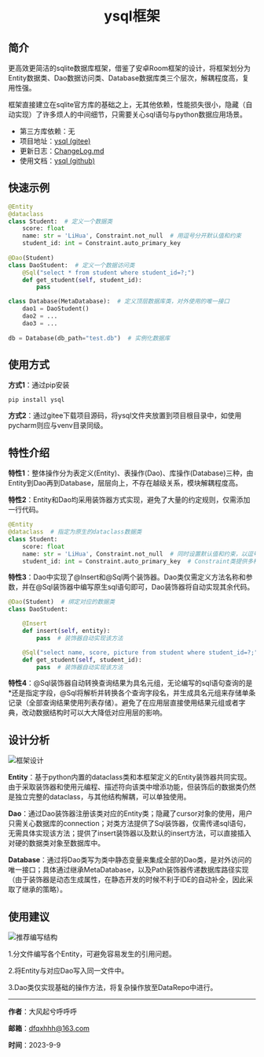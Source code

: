 <h1 align='center'> ysql框架 </h1>

## 简介

更高效更简洁的sqlite数据库框架，借鉴了安卓Room框架的设计，将框架划分为Entity数据类、Dao数据访问类、Database数据库类三个层次，解耦程度高，复用性强。

框架直接建立在sqlite官方库的基础之上，无其他依赖，性能损失很小，隐藏（自动实现）了许多烦人的中间细节，只需要关心sql语句与python数据应用场景。

- 第三方库依赖：无
- 项目地址：[ysql (gitee)](https://gitee.com/darlingxyz/ysql)
- 更新日志：[ChangeLog.md](https://gitee.com/darlingxyz/ysql/blob/master/ChangeLog.md)
- 使用文档：[ysql (github)](https://darlingxyz.github.io/ysql/#/)

## 快速示例

```python
@Entity
@dataclass
class Student:  # 定义一个数据类
    score: float
    name: str = 'LiHua', Constraint.not_null  # 用逗号分开默认值和约束
    student_id: int = Constraint.auto_primary_key 
    
@Dao(Student)
class DaoStudent:  # 定义一个数据访问类
    @Sql("select * from student where student_id=?;")
    def get_student(self, student_id):
        pass

class Database(MetaDatabase):  # 定义顶层数据库类，对外使用的唯一接口
    dao1 = DaoStudent()
    dao2 = ...
    dao3 = ...
    
db = Database(db_path="test.db")  # 实例化数据库
```

## 使用方式

**方式1**：通过pip安装

```
pip install ysql
```

**方式2**：通过gitee下载项目源码，将ysql文件夹放置到项目根目录中，如使用pycharm则应与venv目录同级。

## 特性介绍

**特性1**：整体操作分为表定义(Entity)、表操作(Dao)、库操作(Database)三种，由Entity到Dao再到Database，层层向上，不存在越级关系，模块解耦程度高。

**特性2**：Entity和Dao均采用装饰器方式实现，避免了大量的约定规则，仅需添加一行代码。

```python
@Entity
@dataclass  # 指定为原生的dataclass数据类
class Student:
    score: float
    name: str = 'LiHua', Constraint.not_null  # 同时设置默认值和约束，以逗号分开即可
    student_id: int = Constraint.auto_primary_key  # Constraint类提供多种字段约束
```

**特性3**：Dao中实现了@Insert和@Sql两个装饰器。Dao类仅需定义方法名称和参数，并在@Sql装饰器中编写原生sql语句即可，Dao装饰器将自动实现其余代码。

```python
@Dao(Student)  # 绑定对应的数据类
class DaoStudent:

    @Insert
    def insert(self, entity):
        pass  # 装饰器自动实现该方法

    @Sql("select name, score, picture from student where student_id=?;")
    def get_student(self, student_id):
        pass  # 装饰器自动实现该方法
```

**特性4**：@Sql装饰器自动转换查询结果为具名元组，无论编写的sql语句查询的是*还是指定字段，@Sql将解析并转换各个查询字段名，并生成具名元组来存储单条记录（全部查询结果使用列表存储）。避免了在应用层直接使用结果元组或者字典，改动数据结构时可以大大降低对应用层的影响。

## 设计分析

![框架设计](asset/design.svg)

**Entity**：基于python内置的dataclass类和本框架定义的Entity装饰器共同实现。由于采取装饰器和使用元编程、描述符向该类中增添功能，但装饰后的数据类仍然是独立完整的dataclass，与其他结构解耦，可以单独使用。

**Dao**：通过Dao装饰器注册该类对应的Entity类；隐藏了cursor对象的使用，用户只需关心数据库的connection；对类方法提供了Sql装饰器，仅需传递sql语句，无需具体实现该方法；提供了insert装饰器以及默认的insert方法，可以直接插入对硬的数据类对象至数据库中。

**Database**：通过将Dao类写为类中静态变量来集成全部的Dao类，是对外访问的唯一接口；具体通过继承MetaDatabase，以及Path装饰器传递数据库路径实现（由于装饰器是动态生成属性，在静态开发的时候不利于IDE的自动补全，因此采取了继承的策略）。

## 使用建议

![推荐编写结构](asset/advice.svg)

1.分文件编写各个Entity，可避免容易发生的引用问题。

2.将Entity与对应Dao写入同一文件中。

3.Dao类仅实现基础的操作方法，将复杂操作放至DataRepo中进行。

------


**作者**：大风起兮呼呼呼

**邮箱**：dfqxhhh@163.com

**时间**：2023-9-9